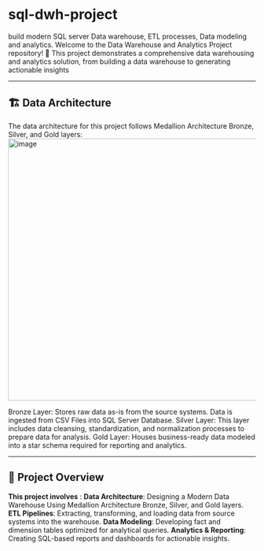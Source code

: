 # sql-dwh-project
build modern SQL server Data warehouse, ETL processes, Data modeling and analytics. 
Welcome to the Data Warehouse and Analytics Project repository! 🚀
This project demonstrates a comprehensive data warehousing and analytics solution, from building a data warehouse to generating actionable insights



---
## 🏗️ Data Architecture
 The data architecture for this project follows Medallion Architecture Bronze, Silver, and Gold layers:
<img width="1031" height="532" alt="image" src="https://github.com/user-attachments/assets/726d0918-95c1-43a9-95f2-5cf868172c43" />

Bronze Layer: Stores raw data as-is from the source systems. Data is ingested from CSV Files into SQL Server Database.
Silver Layer: This layer includes data cleansing, standardization, and normalization processes to prepare data for analysis.
Gold Layer: Houses business-ready data modeled into a star schema required for reporting and analytics.

---
## 📖 Project Overview
**This project involves** :
**Data Architecture**: Designing a Modern Data Warehouse Using Medallion Architecture Bronze, Silver, and Gold layers.
**ETL Pipelines**: Extracting, transforming, and loading data from source systems into the warehouse.
**Data Modeling**: Developing fact and dimension tables optimized for analytical queries.
**Analytics & Reporting**: Creating SQL-based reports and dashboards for actionable insights.
